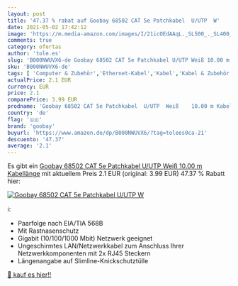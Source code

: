 ```yaml
---
layout: post
title: '47.37 % rabat auf Goobay 68502 CAT 5e Patchkabel  U/UTP  W'
date: 2021-05-02 17:42:12
image: 'https://m.media-amazon.com/images/I/21icOEdAAqL._SL500_._SL400_.jpg'
comments: true
category: ofertas
author: 'tole.es'
slug: 'B000NWUVX6-de Goobay 68502 CAT 5e Patchkabel U/UTP Weiß 10.00 m Kabellänge'
sku: 'B000NWUVX6-de'
tags: [ 'Computer & Zubehör','Ethernet-Kabel','Kabel','Kabel & Zubehör','Zubehör','goobay', ]
actualPrice: 2.1 EUR
currency: EUR
price: 2.1
comparePrice: 3.99 EUR
prodname: 'Goobay 68502 CAT 5e Patchkabel  U/UTP  Weiß    10.00 m Kabellänge'
country: 'de'
flag: '🇩🇪'
brand: 'goobay'
buyurl: 'https://www.amazon.de/dp/B000NWUVX6/?tag=tolees0ca-21'
descuento: '47.37'
average: '2.1'
---
```


Es gibt ein [Goobay 68502 CAT 5e Patchkabel  U/UTP  Weiß    10.00 m Kabellänge](https://www.amazon.de/dp/B000NWUVX6/?tag=tolees0ca-21) mit aktuellem Preis 2.1 EUR (original: 3.99 EUR) 47.37 % Rabatt hier:

[![Goobay 68502 CAT 5e Patchkabel  U/UTP  W](https://m.media-amazon.com/images/I/21icOEdAAqL._SL500_._SL400_.jpg)](https://www.amazon.de/dp/B000NWUVX6/?tag=tolees0ca-21)

ℹ️:

- Paarfolge nach EIA/TIA 568B
- Mit Rastnasenschutz
- Gigabit (10/100/1000 Mbit) Netzwerk geeignet
- Ungeschirmtes LAN/Netzwerkkabel zum Anschluss Ihrer Netzwerkkomponenten mit 2x RJ45 Steckern
- Längenangabe auf Slimline-Knickschutztülle

[🛒 kauf es hier!!](https://www.amazon.de/dp/B000NWUVX6/?tag=tolees0ca-21)

